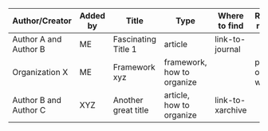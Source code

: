 <!--
.. title: Resources
.. slug: resources
.. date: 2024-11-21 19:32:11 UTC
.. tags: 
.. category: 
.. link: 
.. description: 
.. type: text
-->


| Author/Creator          | Added by | Title                   | Type                        | Where to find    | Resources right here |
|-------------------------|----------|-------------------------|-----------------------------|------------------|----------------------|
| Author A and Author B   | ME       | Fascinating Title 1     | article                     | link-to-journal  |                      |
| Organization X          | ME       | Framework xyz           | framework, how to organize  |                  | pdf-link-on-website  |
| Author B and Author C   | XYZ      | Another great title     | article, how to organize    | link-to-xarchive |                      |


